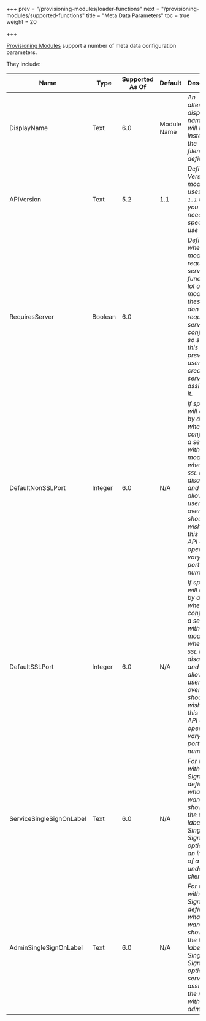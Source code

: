 +++
prev = "/provisioning-modules/loader-functions"
next = "/provisioning-modules/supported-functions"
title = "Meta Data Parameters"
toc = true
weight = 20

+++

[Provisioning Modules][provisioning-modules] support a number of meta data configuration parameters.

They include:

| Name | Type | Supported As Of | Default | Description |
| ---- | ---- | --------------- | ------- | ----------- |
| DisplayName | Text | 6.0 | Module Name | *An alternate display name that will be used instead of the filename if defined* |
| APIVersion | Text | 5.2 | 1.1 | *Defines API Version the module uses. Use `1.1` unless you have a need specific to use `1.0`* |
| RequiresServer | Boolean | 6.0 | | *Defines whether the module requires servers to function. A lot of modules these days don't require servers be configured so setting this to false prevents users from creating servers assigned to it.* |
| DefaultNonSSLPort | Integer | 6.0 | N/A | *If specified, will display by default when configuring a server with the module when `Use SSL` is disabled and will allow a user to override it should they wish.  Use this if your API can operate on varying port numbers.* |
| DefaultSSLPort | Integer | 6.0 | N/A | *If specified, will display by default when configuring a server with the module when `Use SSL` is disabled and will allow a user to override it should they wish.  Use this if your API can operate on varying port numbers.* |
| ServiceSingleSignOnLabel | Text | 6.0 | N/A | *For use with Single Sign-On, define here what you want to show as the text label for the Single Sign-On option for an instance of a service under a client.* |
| AdminSingleSignOnLabel | Text | 6.0 | N/A | *For use with Single Sign-On, define here what you want to show as the text label for the Single Sign-On option for a server assigned to the module within the admin area.* |

[provisioning-modules]: /provisioning-modules "Provisioning Modules"
